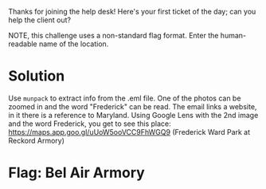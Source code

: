 Thanks for joining the help desk! Here's your first ticket of the day; can you help the client out?

NOTE, this challenge uses a non-standard flag format. Enter the human-readable name of the location.

# Solution
Use `munpack` to extract info from the .eml file.
One of the photos can be zoomed in and the word "Frederick" can be read. The email links a website, in it there is a reference to Maryland. 
Using Google Lens with the 2nd image and the word Frederick, you get to see this place: https://maps.app.goo.gl/uUoW5ooVCC9FhWGQ9 (Frederick Ward Park at Reckord Armory)

# Flag: Bel Air Armory